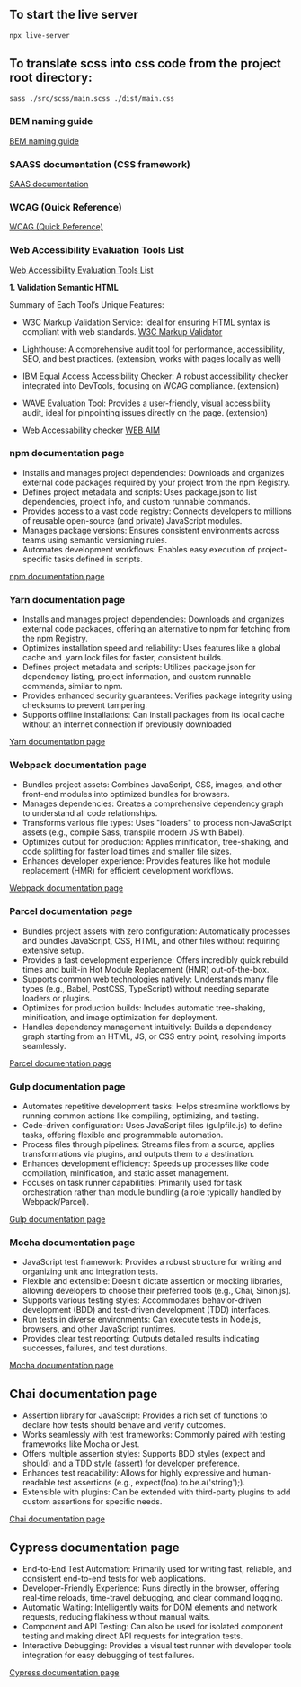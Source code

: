 ## To start the live server

```bash
npx live-server
```

## To translate scss into css code from the project root directory:
```bash
sass ./src/scss/main.scss ./dist/main.css
```

### BEM naming guide

[BEM naming guide](https://getbem.com/naming/)

### SAASS documentation (CSS framework)
[SAAS documentation](https://sass-lang.com/documentation/)

### WCAG (Quick Reference)
[WCAG (Quick Reference)](https://www.w3.org/WAI/WCAG22/quickref/?currentsidebar=%23col_customize)

### Web Accessibility Evaluation Tools List
[Web Accessibility Evaluation Tools List](https://www.w3.org/WAI/test-evaluate/tools/list/)

**1. Validation Semantic HTML**

Summary of Each Tool’s Unique Features:

* W3C Markup Validation Service: Ideal for ensuring HTML syntax is compliant with web standards. [W3C Markup Validator](https://validator.w3.org/)

* Lighthouse: A comprehensive audit tool for performance, accessibility, SEO, and best practices. (extension, works with pages locally as well)

* IBM Equal Access Accessibility Checker: A robust accessibility checker integrated into DevTools, focusing on WCAG compliance. (extension)

* WAVE Evaluation Tool: Provides a user-friendly, visual accessibility audit, ideal for pinpointing issues directly on the page. (extension)

* Web Accessability checker [WEB AIM](https://webaim.org/resources/contrastchecker/)

### npm documentation page
* Installs and manages project dependencies: Downloads and organizes external code packages required by your project from the npm Registry.
* Defines project metadata and scripts: Uses package.json to list dependencies, project info, and custom runnable commands.
* Provides access to a vast code registry: Connects developers to millions of reusable open-source (and private) JavaScript modules.
* Manages package versions: Ensures consistent environments across teams using semantic versioning rules.
* Automates development workflows: Enables easy execution of project-specific tasks defined in scripts.

[npm documentation page](https://docs.npmjs.com/about-npm)

### Yarn documentation page
* Installs and manages project dependencies: Downloads and organizes external code packages, offering an alternative to npm for fetching from the npm Registry.
* Optimizes installation speed and reliability: Uses features like a global cache and .yarn.lock files for faster, consistent builds.
* Defines project metadata and scripts: Utilizes package.json for dependency listing, project information, and custom runnable commands, similar to npm.
* Provides enhanced security guarantees: Verifies package integrity using checksums to prevent tampering.
* Supports offline installations: Can install packages from its local cache without an internet connection if previously downloaded

[Yarn documentation page](https://classic.yarnpkg.com/lang/en/docs/)

### Webpack documentation page
* Bundles project assets: Combines JavaScript, CSS, images, and other front-end modules into optimized bundles for browsers.
* Manages dependencies: Creates a comprehensive dependency graph to understand all code relationships.
* Transforms various file types: Uses "loaders" to process non-JavaScript assets (e.g., compile Sass, transpile modern JS with Babel).
* Optimizes output for production: Applies minification, tree-shaking, and code splitting for faster load times and smaller file sizes.
* Enhances developer experience: Provides features like hot module replacement (HMR) for efficient development workflows.

[Webpack documentation page](https://webpack.js.org/)

### Parcel documentation page
* Bundles project assets with zero configuration: Automatically processes and bundles JavaScript, CSS, HTML, and other files without requiring extensive setup.
* Provides a fast development experience: Offers incredibly quick rebuild times and built-in Hot Module Replacement (HMR) out-of-the-box.
* Supports common web technologies natively: Understands many file types (e.g., Babel, PostCSS, TypeScript) without needing separate loaders or plugins.
* Optimizes for production builds: Includes automatic tree-shaking, minification, and image optimization for deployment.
* Handles dependency management intuitively: Builds a dependency graph starting from an HTML, JS, or CSS entry point, resolving imports seamlessly.

[Parcel documentation page](https://parceljs.org/docs/)

### Gulp documentation page
* Automates repetitive development tasks: Helps streamline workflows by running common actions like compiling, optimizing, and testing.
* Code-driven configuration: Uses JavaScript files (gulpfile.js) to define tasks, offering flexible and programmable automation.
* Process files through pipelines: Streams files from a source, applies transformations via plugins, and outputs them to a destination.
* Enhances development efficiency: Speeds up processes like code compilation, minification, and static asset management.
* Focuses on task runner capabilities: Primarily used for task orchestration rather than module bundling (a role typically handled by Webpack/Parcel).

[Gulp documentation page](https://gulpjs.com/)

### Mocha documentation page
* JavaScript test framework: Provides a robust structure for writing and organizing unit and integration tests.
* Flexible and extensible: Doesn't dictate assertion or mocking libraries, allowing developers to choose their preferred tools (e.g., Chai, Sinon.js).
* Supports various testing styles: Accommodates behavior-driven development (BDD) and test-driven development (TDD) interfaces.
* Run tests in diverse environments: Can execute tests in Node.js, browsers, and other JavaScript runtimes.
* Provides clear test reporting: Outputs detailed results indicating successes, failures, and test durations.

[Mocha documentation page](https://mochajs.org/)

## Chai documentation page
* Assertion library for JavaScript: Provides a rich set of functions to declare how tests should behave and verify outcomes.
* Works seamlessly with test frameworks: Commonly paired with testing frameworks like Mocha or Jest.
* Offers multiple assertion styles: Supports BDD styles (expect and should) and a TDD style (assert) for developer preference.
* Enhances test readability: Allows for highly expressive and human-readable test assertions (e.g., expect(foo).to.be.a('string');).
* Extensible with plugins: Can be extended with third-party plugins to add custom assertions for specific needs.

[Chai documentation page](https://www.chaijs.com/)

## Cypress documentation page
* End-to-End Test Automation: Primarily used for writing fast, reliable, and consistent end-to-end tests for web applications.
* Developer-Friendly Experience: Runs directly in the browser, offering real-time reloads, time-travel debugging, and clear command logging.
* Automatic Waiting: Intelligently waits for DOM elements and network requests, reducing flakiness without manual waits.
* Component and API Testing: Can also be used for isolated component testing and making direct API requests for integration tests.
* Interactive Debugging: Provides a visual test runner with developer tools integration for easy debugging of test failures.

[Cypress documentation page](https://docs.cypress.io/app/get-started/why-cypress)
